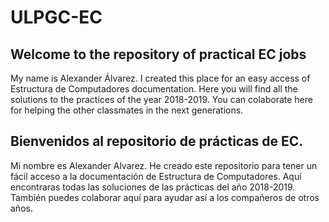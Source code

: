 # ULPGC-EC

## Welcome to the repository of practical EC jobs

My name is Alexander Álvarez. I created this place for an easy access of Estructura de Computadores documentation.
Here you will find all the solutions to the practices of the year 2018-2019. You can colaborate here for helping the
other classmates in the next generations.

## Bienvenidos al repositorio de prácticas de EC.

Mi nombre es Alexander Alvarez. He creado este repositorio para tener un fácil acceso a la documentación de Estructura
de Computadores. Aquí encontraras todas las soluciones de las prácticas del año 2018-2019. También puedes colaborar aquí
para ayudar así a los compañeros de otros años.
